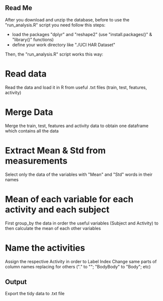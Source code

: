 ## Read Me

After you download and unzip the database, before to use the "run_analysis.R" script you need follow this steps:
- load the packages "dplyr" and "reshape2" (use "install.packages()" & "library()" functions)
- define your work directory like "./UCI HAR Dataset"

Then, the "run_analysis.R" script works  this way:

# Read data
Read the data and load it in R from useful .txt files (train, test, features, activity)

# Merge Data
Merge the train, test, features and activity data to obtain one dataframe which contains all the data

# Extract Mean & Std from measurements
Select only the data of the variables with "Mean" and "Std" words in their names

# Mean of each variable for each activity and each subject
First group_by the data in order the useful variables (Subject and Activity) to then calculate the mean of each other variables

# Name the activities
Assign the respective Activity in order to Label Index
Change same parts of column names replacing for others ("." to ""; "BodyBody" to "Body"; etc)

## Output
Export the tidy data to .txt file
